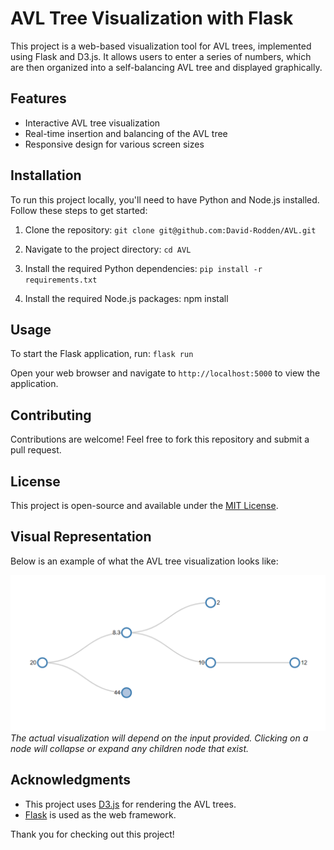 # AVL Tree Visualization with Flask

This project is a web-based visualization tool for AVL trees, implemented using Flask and D3.js. It allows users to enter a series of numbers, which are then organized into a self-balancing AVL tree and displayed graphically.

## Features

- Interactive AVL tree visualization
- Real-time insertion and balancing of the AVL tree
- Responsive design for various screen sizes

## Installation

To run this project locally, you'll need to have Python and Node.js installed. Follow these steps to get started:

1. Clone the repository:
`git clone git@github.com:David-Rodden/AVL.git`

2. Navigate to the project directory:
`cd AVL`

3. Install the required Python dependencies:
`pip install -r requirements.txt`

4. Install the required Node.js packages:
npm install

## Usage

To start the Flask application, run:
`flask run`


Open your web browser and navigate to `http://localhost:5000` to view the application.

## Contributing

Contributions are welcome! Feel free to fork this repository and submit a pull request.

## License

This project is open-source and available under the [MIT License](LICENSE).

## Visual Representation

Below is an example of what the AVL tree visualization looks like:

![AVL produced example with D3](static/img.png)
_The actual visualization will depend on the input provided. Clicking on a node will collapse or expand any children node that exist._

## Acknowledgments

- This project uses [D3.js](https://d3js.org) for rendering the AVL trees.
- [Flask](https://flask.palletsprojects.com/) is used as the web framework.

Thank you for checking out this project!